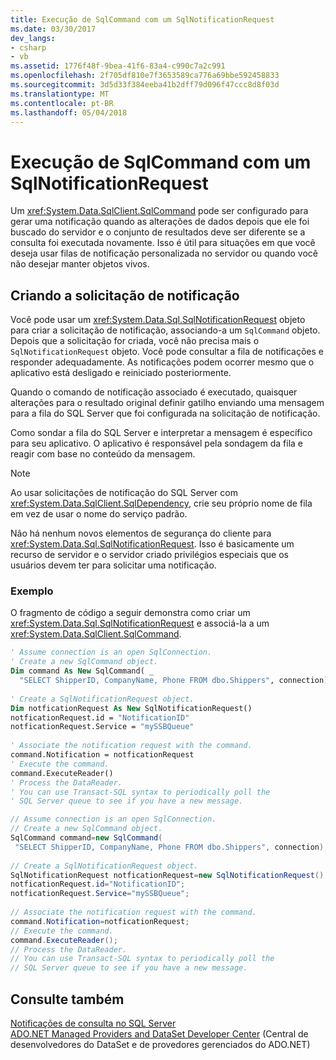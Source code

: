 ```yaml
---
title: Execução de SqlCommand com um SqlNotificationRequest
ms.date: 03/30/2017
dev_langs:
- csharp
- vb
ms.assetid: 1776f48f-9bea-41f6-83a4-c990c7a2c991
ms.openlocfilehash: 2f705df810e7f3653589ca776a69bbe592458833
ms.sourcegitcommit: 3d5d33f384eeba41b2dff79d096f47ccc8d8f03d
ms.translationtype: MT
ms.contentlocale: pt-BR
ms.lasthandoff: 05/04/2018
---
```

# <a name="sqlcommand-execution-with-a-sqlnotificationrequest"></a>Execução de SqlCommand com um SqlNotificationRequest
Um <xref:System.Data.SqlClient.SqlCommand> pode ser configurado para gerar uma notificação quando as alterações de dados depois que ele foi buscado do servidor e o conjunto de resultados deve ser diferente se a consulta foi executada novamente. Isso é útil para situações em que você deseja usar filas de notificação personalizada no servidor ou quando você não desejar manter objetos vivos.  
  
## <a name="creating-the-notification-request"></a>Criando a solicitação de notificação  
 Você pode usar um <xref:System.Data.Sql.SqlNotificationRequest> objeto para criar a solicitação de notificação, associando-a um `SqlCommand` objeto. Depois que a solicitação for criada, você não precisa mais o `SqlNotificationRequest` objeto. Você pode consultar a fila de notificações e responder adequadamente. As notificações podem ocorrer mesmo que o aplicativo está desligado e reiniciado posteriormente.  
  
 Quando o comando de notificação associado é executado, quaisquer alterações para o resultado original definir gatilho enviando uma mensagem para a fila do SQL Server que foi configurada na solicitação de notificação.  
  
 Como sondar a fila do SQL Server e interpretar a mensagem é específico para seu aplicativo. O aplicativo é responsável pela sondagem da fila e reagir com base no conteúdo da mensagem.  
  
> [!NOTE]
>  Ao usar solicitações de notificação do SQL Server com <xref:System.Data.SqlClient.SqlDependency>, crie seu próprio nome de fila em vez de usar o nome do serviço padrão.  
  
 Não há nenhum novos elementos de segurança do cliente para <xref:System.Data.Sql.SqlNotificationRequest>. Isso é basicamente um recurso de servidor e o servidor criado privilégios especiais que os usuários devem ter para solicitar uma notificação.  
  
### <a name="example"></a>Exemplo  
 O fragmento de código a seguir demonstra como criar um <xref:System.Data.Sql.SqlNotificationRequest> e associá-la a um <xref:System.Data.SqlClient.SqlCommand>.  
  
```vb  
' Assume connection is an open SqlConnection.  
' Create a new SqlCommand object.  
Dim command As New SqlCommand( _  
  "SELECT ShipperID, CompanyName, Phone FROM dbo.Shippers", connection)  
  
' Create a SqlNotificationRequest object.  
Dim notficationRequest As New SqlNotificationRequest()  
notficationRequest.id = "NotificationID"  
notficationRequest.Service = "mySSBQueue"  
  
' Associate the notification request with the command.  
command.Notification = notficationRequest  
' Execute the command.  
command.ExecuteReader()  
' Process the DataReader.  
' You can use Transact-SQL syntax to periodically poll the   
' SQL Server queue to see if you have a new message.  
```  
  
```csharp  
// Assume connection is an open SqlConnection.  
// Create a new SqlCommand object.  
SqlCommand command=new SqlCommand(  
 "SELECT ShipperID, CompanyName, Phone FROM dbo.Shippers", connection);  
  
// Create a SqlNotificationRequest object.  
SqlNotificationRequest notficationRequest=new SqlNotificationRequest();  
notficationRequest.id="NotificationID";  
notficationRequest.Service="mySSBQueue";  
  
// Associate the notification request with the command.  
command.Notification=notficationRequest;  
// Execute the command.  
command.ExecuteReader();  
// Process the DataReader.  
// You can use Transact-SQL syntax to periodically poll the   
// SQL Server queue to see if you have a new message.  
```  
  
## <a name="see-also"></a>Consulte também  
 [Notificações de consulta no SQL Server](../../../../../docs/framework/data/adonet/sql/query-notifications-in-sql-server.md)  
 [ADO.NET Managed Providers and DataSet Developer Center](http://go.microsoft.com/fwlink/?LinkId=217917) (Central de desenvolvedores do DataSet e de provedores gerenciados do ADO.NET)
